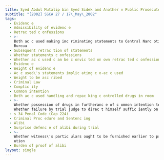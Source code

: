 ```yaml
---
title: Syed Abdul Mutalip bin Syed Sidek and Another v Public Prosecutor
subtitle: "[2002] SGCA 27 / 17\_May\_2002"
tags:
  - Evidenc e
  - Admissibility of evidenc e
  - Retrac ted c onfessions
  - >-
    Both ac c used making inc riminating statements to Central Narc otic s
    Bureau
  - Subsequent retrac tion of statements
  - Whether statements c onfessions
  - Whether ac c used c an be c onvic ted on own retrac ted c onfession
  - Evidenc e
  - Weight of evidenc e
  - Ac c used\'s statements implic ating c o-ac c used
  - Weight to be asc ribed
  - Criminal Law
  - Complic ity
  - Common intention
  - Both ac c used handling and repac king c ontrolled drugs in room
  - >-
    Whether possession of drugs in furtheranc e of c ommon intention to traffic
    Whether failure by trial judge to direc t himself suffic iently on issue
  - s 34 Penal Code (Cap 224)
  - Criminal Proc edure and Sentenc ing
  - Alibi
  - Surprise defenc e of alibi during trial
  - >-
    Whether witness\'s partic ulars ought to be furnished earlier to prosec
    ution
  - Burden of proof of alibi
layout: single
---
```


